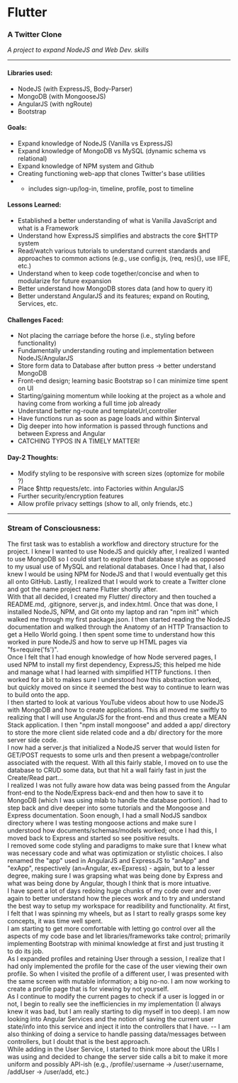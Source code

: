 # Flutter
### A Twitter Clone
_A project to expand NodeJS and Web Dev. skills_
--- --- --- --- --- --- --- --- --- --- --- ---
#### Libraries used:
+ NodeJS (with ExpressJS, Body-Parser)
+ MongoDB (with MongooseJS)
+ AngularJS (with ngRoute)
+ Bootstrap

#### Goals:
+ Expand knowledge of NodeJS (Vanilla vs ExpressJS)
+ Expand knowledge of MongoDB vs MySQL (dynamic schema vs relational)
+ Expand knowledge of NPM system and Github
+ Creating functioning web-app that clones Twitter's base utilities
+ + includes sign-up/log-in, timeline, profile, post to timeline

#### Lessons Learned:
+ Established a better understanding of what is Vanilla JavaScript and what is a Framework
+ Understand how ExpressJS simplifies and abstracts the core $HTTP system
+ Read/watch various tutorials to understand current standards and approaches to common actions (e.g.,  use config.js, (req, res){}, use IIFE, etc.)
+ Understand when to keep code together/concise and when to modularize for future expansion
+ Better understand how MongoDB stores data (and how to query it)
+ Better understand AngularJS and its features; expand on Routing, Services, etc.

#### Challenges Faced:
+ Not placing the carriage before the horse (i.e., styling before functionality)
+ Fundamentally understanding routing and implementation between NodeJS/AngularJS
+ Store form data to Database after button press -> better understand MongoDB
+ Front-end design; learning basic Bootstrap so I can minimize time spent on UI
+ Starting/gaining momentum while looking at the project as a whole and having come from working a full time job already 
+ Understand better ng-route and templateUrl,controller
+ Have functions run as soon as page loads and within $interval
+ Dig deeper into how information is passed through functions and between Express and Angular
+ CATCHING TYPOS IN A TIMELY MATTER!

#### Day-2 Thoughts:
+ Modify styling to be responsive with screen sizes (optomize for mobile ?)
+ Place $http requests/etc. into Factories within AngularJS
+ Further security/encryption features
+ Allow profile privacy settings (show to all, only friends, etc.)

--- --- --- --- --- --- --- --- --- --- --- ---
### Stream of Consciousness:
The first task was to establish a workflow and directory structure for the project. I knew I wanted to use NodeJS and quickly after, I realized I wanted to use MongoDB so I could start to explore that database style as opposed to my usual use of MySQL and relational databases. Once I had that, I also knew I would be using NPM for NodeJS and that I would eventually get this all onto GitHub. Lastly, I realized that I would work to create a Twitter clone and got the name project name Flutter shortly after.  
With that all decided, I created my Flutter/ directory and then touched a README.md, .gitignore, server.js, and index.html. Once that was done, I installed NodeJS, NPM, and Git onto my laptop and ran "npm init" which walked me through my first package.json. I then started reading the NodeJS documentation and walked through the Anatomy of an HTTP Transaction to get a Hello World going. I then spent some time to understand how this worked in pure NodeJS and how to serve up HTML pages via "fs=require('fs')".  
Once I felt that I had enough knowledge of how Node servered pages, I used NPM to install my first dependency, ExpressJS; this helped me hide and manage what I had learned with simplified HTTP functions. I then worked for a bit to makes sure I understood how this abstraction worked, but quickly moved on since it seemed the best way to continue to learn was to build onto the app.  
I then started to look at various YouTube videos about how to use NodeJS with MongoDB and how to create applications. This all moved me swiftly to realizing that I will use AngularJS for the front-end and thus create a MEAN Stack application. I then "npm install mongoose" and added a app/ directory to store the more client side related code and a db/ directory for the more server side code.  
I now had a server.js that initialized a NodeJS server that would listen for GET/POST requests to some urls and then present a webpage/controller associated with the request. With all this fairly stable, I moved on to use the database to CRUD some data, but that hit a wall fairly fast in just the Create/Read part...  
I realized I was not fully aware how data was being passed from the Angular front-end to the Node/Express back-end and then how to save it to MongoDB (which I was using mlab to handle the database portion). I had to step back and dive deeper into some tutorials and the Mongoose and Express documentation. Soon enough, I had a small NodJS sandbox directory where I was testing mongoose actions and make sure I understood how documents/schemas/models worked; once I had this, I moved back to Express and started so see positive results.  
I removed some code styling and paradigms to make sure that I knew what was necessary code and what was optimization or stylistic choices. I also renamed the "app" used in AngularJS and ExpressJS to "anApp" and "exApp", respectively (an=Angular, ex=Epxress) - again, but to a lesser degree, making sure I was grapsing what was being done by Express and what was being done by Angular, though I think that is more intuative.  
I have spent a lot of days redoing huge chunks of my code over and over again to better understand how the pieces work and to try and understand the best way to setup my workspace for readibility and functionality. At first, I felt that I was spinning my wheels, but as I start to really grasps some key concepts, it was time well spent.  
I am starting to get more comfortable with letting go control over all the aspects of my code base and let libraries/frameworks take control; primarily implementing Bootstrap with minimal knowledge at first and just trusting it to do its job.  
As I expanded profiles and retaining User through a session, I realize that I had only implemented the profile for the case of the user viewing their own profile. So when I visited the profile of a different user, I was presented with the same screen with mutable information; a big no-no. I am now working to create a profile page that is for viewing by not yourself.  
As I continue to modify the current pages to check if a user is logged in or not, I begin to really see the inefficiencies in my implementation (I always knew it was bad, but I am really starting to dig myself in too deep). I am now looking into Angular Services and the notion of saving the current user state/info into this service and inject it into the controllers that I have. -- I am also thinking of doing a service to handle passing data/messages between controllers, but I doubt that is the best approach.  
While adding in the User Service, I started to think more about the URIs I was using and decided to change the server side calls a bit to make it more uniform and possibly API-ish (e.g., /profile/:username -> /user/:username, /addUser -> /user/add, etc.)  


